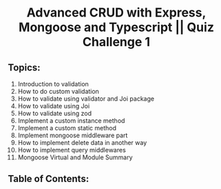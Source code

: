 <h1 align='center'>Advanced CRUD with Express, Mongoose and Typescript || Quiz Challenge 1</h1>

## Topics:

1. Introduction to validation
2. How to do custom validation
3. How to validate using validator and Joi package
4. How to validate using Joi
5. How to validate using zod
6. Implement a custom instance method
7. Implement a custom static method
8. Implement mongoose middleware part
9. How to implement delete data in another way
10. How to implement query middlewares
11. Mongoose Virtual and Module Summary

## Table of Contents:
